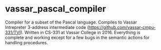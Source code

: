 # vassar_pascal_compiler

Compiler for a subset of the Pascal language. Compiles to Vassar Intrepreter 3-address intermediate code (https://github.com/vassar-cmpu-331/TVI). Written in CS-331 at Vassar College in 2016. Everything is complete and working except for a few bugs in the semantic actions for handling procedures. 
